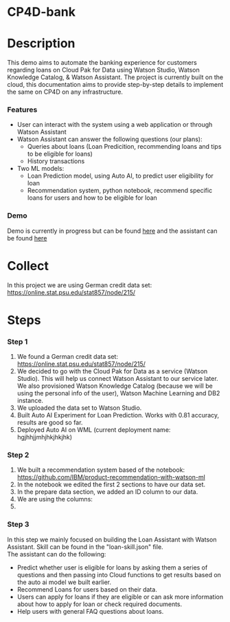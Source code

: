 # CP4D-bank
# Description
This demo aims to automate the banking experience for customers regarding loans on Cloud Pak for Data using Watson Studio, Watson Knowledge Catalog, & Watson Assistant. The project is currently built on the cloud, this documentation aims to provide step-by-step details to implement the same on CP4D on any infrastructure.
### Features
- User can interact with the system using a web application or through Watson Assistant
- Watson Assistant can answer the following questions (our plans):
  - Queries about loans (Loan Predicition, recommending loans and tips to be eligible for loans)
  - History transactions
- Two ML models:
  - Loan Prediction model, using Auto AI, to predict user eligibility for loan
  - Recommendation system, python notebook, recommend specific loans for users and how to be eligible for loan
### Demo
Demo is currently in progress but can be found <a href="https://cpd-intelligent-loan-agent-app-masa-anam.eu-gb.mybluemix.net/">here</a> and the assistant can be found <a href="https://web-chat.global.assistant.watson.cloud.ibm.com/preview.html?region=us-south&integrationID=a8294af6-dad3-4c5a-b847-669240a31e82&serviceInstanceID=9735eb72-41b7-4552-9b39-aa1badb7e835">here</a>
# Collect
In this project we are using German credit data set: https://online.stat.psu.edu/stat857/node/215/
<!-- # Organize
# Analyze 
# Infuse
-->


# Steps

### Step 1
1. We found a German credit data set: https://online.stat.psu.edu/stat857/node/215/
2. We decided to go with the Cloud Pak for Data as a service (Watson Studio). This will help us connect Watson Assistant to our service later. We also provisioned Watson Knowledge Catalog (because we will be using the personal info of the user), Watson Machine Learning and DB2 instance.
3. We uploaded the data set to Watson Studio.
4. Built Auto AI Experiment for Loan Prediction. Works with 0.81 accuracy, results are good so far.
5. Deployed Auto AI on WML (current deployment name: hgjhhjjmhjhkjhkjhk)

### Step 2
1. We built a recommendation system based of the notebook: https://github.com/IBM/product-recommendation-with-watson-ml
2. In the notebook we edited the first 2 sections to have our data set. 
3. In the prepare data section, we added an ID column to our data. 
4. We are using the columns: 
5. 

### Step 3
In this step we mainly focused on building the Loan Assistant with Watson Assistant. Skill can be found in the "loan-skill.json" file.<br>
The assistant can do the following:
- Predict whether user is eligible for loans by asking them a series of questions and then passing into Cloud functions to get results based on the auto ai model we built earlier.
- Recommend Loans for users based on their data.
- Users can apply for loans if they are eligible or can ask more information about how to apply for loan or check required documents.
- Help users with general FAQ questions about loans.
